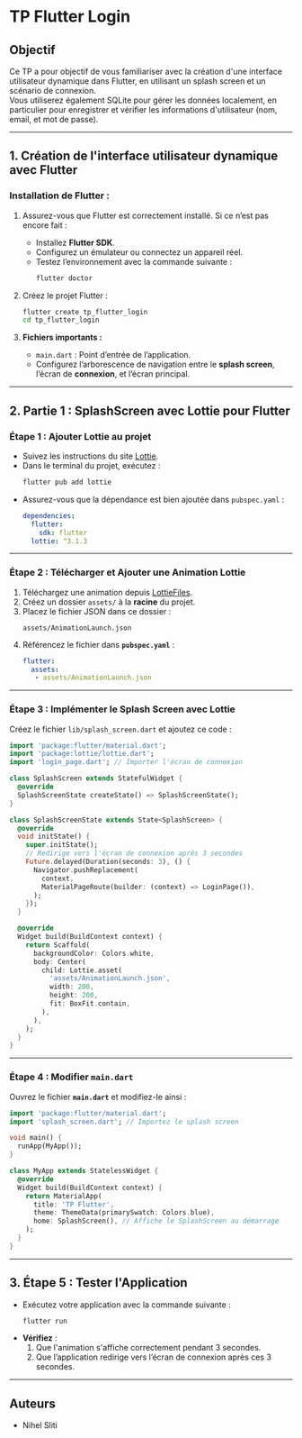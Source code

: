 
# TP Flutter Login

## Objectif
Ce TP a pour objectif de vous familiariser avec la création d'une interface utilisateur dynamique dans Flutter, en utilisant un splash screen et un scénario de connexion.  
Vous utiliserez également SQLite pour gérer les données localement, en particulier pour enregistrer et vérifier les informations d'utilisateur (nom, email, et mot de passe).

---

## 1. Création de l'interface utilisateur dynamique avec Flutter

### Installation de Flutter :
1. Assurez-vous que Flutter est correctement installé. Si ce n’est pas encore fait :
   - Installez **Flutter SDK**.
   - Configurez un émulateur ou connectez un appareil réel.
   - Testez l’environnement avec la commande suivante :
     ```bash
     flutter doctor
     ```

2. Créez le projet Flutter :
   ```bash
   flutter create tp_flutter_login
   cd tp_flutter_login
   ```

3. **Fichiers importants :**
   - `main.dart` : Point d’entrée de l’application.
   - Configurez l’arborescence de navigation entre le **splash screen**, l’écran de **connexion**, et l’écran principal.

---

## 2. Partie 1 : SplashScreen avec Lottie pour Flutter

### Étape 1 : Ajouter Lottie au projet
- Suivez les instructions du site [Lottie](https://pub.dev/packages/lottie/install).
- Dans le terminal du projet, exécutez :
  ```bash
  flutter pub add lottie
  ```
- Assurez-vous que la dépendance est bien ajoutée dans `pubspec.yaml` :
  ```yaml
  dependencies:
    flutter:
      sdk: flutter
    lottie: ^3.1.3
  ```

---

### Étape 2 : Télécharger et Ajouter une Animation Lottie
1. Téléchargez une animation depuis [LottieFiles](https://app.lottiefiles.com/animation/d200531a-3936-4e03-9f41-661bd51c14b8?channel=web&source=public-animation&panel=download).
2. Créez un dossier `assets/` à la **racine** du projet.
3. Placez le fichier JSON dans ce dossier :  
   ```
   assets/AnimationLaunch.json
   ```
4. Référencez le fichier dans **`pubspec.yaml`** :
   ```yaml
   flutter:
     assets:
      - assets/AnimationLaunch.json
   ```

---

### Étape 3 : Implémenter le Splash Screen avec Lottie

Créez le fichier `lib/splash_screen.dart` et ajoutez ce code :

```dart
import 'package:flutter/material.dart';
import 'package:lottie/lottie.dart';
import 'login_page.dart'; // Importer l'écran de connexion

class SplashScreen extends StatefulWidget {
  @override
  SplashScreenState createState() => SplashScreenState();
}

class SplashScreenState extends State<SplashScreen> {
  @override
  void initState() {
    super.initState();
    // Redirige vers l'écran de connexion après 3 secondes
    Future.delayed(Duration(seconds: 3), () {
      Navigator.pushReplacement(
        context,
        MaterialPageRoute(builder: (context) => LoginPage()),
      );
    });
  }

  @override
  Widget build(BuildContext context) {
    return Scaffold(
      backgroundColor: Colors.white,
      body: Center(
        child: Lottie.asset(
          'assets/AnimationLaunch.json',
          width: 200,
          height: 200,
          fit: BoxFit.contain,
        ),
      ),
    );
  }
}
```

---

### Étape 4 : Modifier `main.dart`
Ouvrez le fichier **`main.dart`** et modifiez-le ainsi :

```dart
import 'package:flutter/material.dart';
import 'splash_screen.dart'; // Importez le splash screen

void main() {
  runApp(MyApp());
}

class MyApp extends StatelessWidget {
  @override
  Widget build(BuildContext context) {
    return MaterialApp(
      title: 'TP Flutter',
      theme: ThemeData(primarySwatch: Colors.blue),
      home: SplashScreen(), // Affiche le SplashScreen au démarrage
    );
  }
}
```

---

## 3. Étape 5 : Tester l'Application
- Exécutez votre application avec la commande suivante :
  ```bash
  flutter run
  ```
- **Vérifiez** :
  1. Que l'animation s'affiche correctement pendant 3 secondes.
  2. Que l’application redirige vers l’écran de connexion après ces 3 secondes.

---

## Auteurs
- Nihel Sliti
